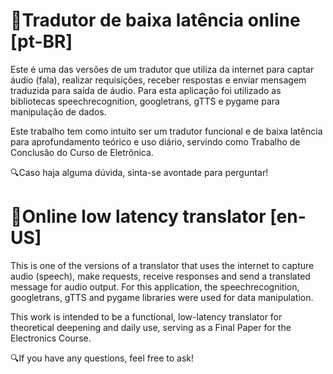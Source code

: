 # 🧠Tradutor de baixa latência online [pt-BR]
Este é uma das versões de um tradutor que utiliza da internet para captar áudio (fala), realizar requisições, receber respostas e enviar mensagem traduzida para saída de áudio.
Para esta aplicação foi utilizado as bibliotecas speechrecognition, googletrans, gTTS e pygame para manipulação de dados.

Este trabalho tem como intuito ser um tradutor funcional e de baixa latência para aprofundamento teórico e uso diário, servindo como Trabalho de Conclusão do Curso de Eletrônica.

🔍Caso haja alguma dúvida, sinta-se avontade para perguntar!


# 🧠Online low latency translator [en-US]
This is one of the versions of a translator that uses the internet to capture audio (speech), make requests, receive responses and send a translated message for audio output.
For this application, the speechrecognition, googletrans, gTTS and pygame libraries were used for data manipulation.

This work is intended to be a functional, low-latency translator for theoretical deepening and daily use, serving as a Final Paper for the Electronics Course.

🔍If you have any questions, feel free to ask!
